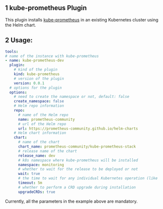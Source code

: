 ## 1 kube-prometheus Plugin

This plugin installs [kube-prometheus](https://github.com/prometheus-operator/kube-prometheus) in an existing Kubernetes cluster using the Helm chart.

## 2 Usage:

```yaml
tools:
# name of the instance with kube-prometheus
- name: kube-prometheus-dev
  plugin:
    # kind of the plugin
    kind: kube-prometheus
    # version of the plugin
    version: 0.0.1
  # options for the plugin
  options:
    # need to create the namespace or not, default: false
    create_namespace: false
    # Helm repo information
    repo:
      # name of the Helm repo
      name: prometheus-community
      # url of the Helm repo
      url: https://prometheus-community.github.io/helm-charts
    # Helm chart information
    chart:
      # name of the chart
      chart_name: prometheus-community/kube-prometheus-stack
      # release name of the chart
      release_name: dev
      # k8s namespace where kube-prometheus will be installed
      namespace: monitoring
      # whether to wait for the release to be deployed or not
      wait: true
      # the time to wait for any individual Kubernetes operation (like Jobs for hooks). This defaults to 5m0s
      timeout: 5m
      # whether to perform a CRD upgrade during installation
      upgradeCRDs: true
```

Currently, all the parameters in the example above are mandatory.
